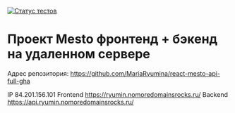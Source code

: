 [![Статус тестов](../../actions/workflows/tests.yml/badge.svg)](../../actions/workflows/tests.yml)

# Проект Mesto фронтенд + бэкенд на удаленном сервере

Адрес репозитория: https://github.com/MariaRyumina/react-mesto-api-full-gha

IP 84.201.156.101
Frontend https://ryumin.nomoredomainsrocks.ru/
Backend https://api.ryumin.nomoredomainsrocks.ru/
